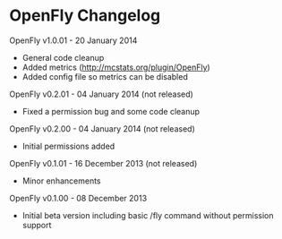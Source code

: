 OpenFly Changelog
=================

OpenFly v1.0.01 - 20 January 2014
 - General code cleanup
 - Added metrics (http://mcstats.org/plugin/OpenFly)
 - Added config file so metrics can be disabled

OpenFly v0.2.01 - 04 January 2014 (not released)
 - Fixed a permission bug and some code cleanup

OpenFly v0.2.00 - 04 January 2014 (not released)
 - Initial permissions added

OpenFly v0.1.01 - 16 December 2013 (not released)
 - Minor enhancements

OpenFly v0.1.00 - 08 December 2013
 - Initial beta version including basic /fly command without permission support

